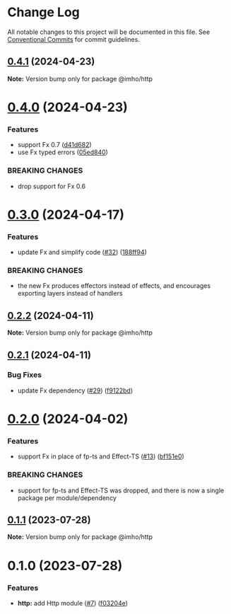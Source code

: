 # Change Log

All notable changes to this project will be documented in this file.
See [Conventional Commits](https://conventionalcommits.org) for commit guidelines.

## [0.4.1](https://github.com/xzhavilla/imho/compare/@imho/http@0.4.0...@imho/http@0.4.1) (2024-04-23)

**Note:** Version bump only for package @imho/http





# [0.4.0](https://github.com/xzhavilla/imho/compare/@imho/http@0.3.0...@imho/http@0.4.0) (2024-04-23)


### Features

* support Fx 0.7 ([d41d682](https://github.com/xzhavilla/imho/commit/d41d6825478b88edbdca9ce0bb28d8539fc45ac2))
* use Fx typed errors ([05ed840](https://github.com/xzhavilla/imho/commit/05ed840d4b554a872900f366feed74dd1fe0e484))


### BREAKING CHANGES

* drop support for Fx 0.6





# [0.3.0](https://github.com/xzhavilla/imho/compare/@imho/http@0.2.2...@imho/http@0.3.0) (2024-04-17)


### Features

* update Fx and simplify code ([#32](https://github.com/xzhavilla/imho/issues/32)) ([188ff94](https://github.com/xzhavilla/imho/commit/188ff94fd351eff643c9a119ce1ba017f8ad3dc5))


### BREAKING CHANGES

* the new Fx produces effectors instead of effects, and encourages exporting layers instead of handlers





## [0.2.2](https://github.com/xzhavilla/imho/compare/@imho/http@0.2.1...@imho/http@0.2.2) (2024-04-11)

**Note:** Version bump only for package @imho/http





## [0.2.1](https://github.com/xzhavilla/imho/compare/@imho/http@0.2.0...@imho/http@0.2.1) (2024-04-11)


### Bug Fixes

* update Fx dependency ([#29](https://github.com/xzhavilla/imho/issues/29)) ([f9122bd](https://github.com/xzhavilla/imho/commit/f9122bd0d179cb2fa84c33612d0704c789b7f4b5))





# [0.2.0](https://github.com/xzhavilla/imho/compare/@imho/http@0.1.1...@imho/http@0.2.0) (2024-04-02)


### Features

* support Fx in place of fp-ts and Effect-TS ([#13](https://github.com/xzhavilla/imho/issues/13)) ([bf151e0](https://github.com/xzhavilla/imho/commit/bf151e0d369a639b921eb9eb98727a6a85609f3d))


### BREAKING CHANGES

* support for fp-ts and Effect-TS was dropped, and there is now a single package per module/dependency





## [0.1.1](https://github.com/xzhavilla/imho/compare/@imho/http@0.1.0...@imho/http@0.1.1) (2023-07-28)

**Note:** Version bump only for package @imho/http





# 0.1.0 (2023-07-28)


### Features

* **http:** add Http module ([#7](https://github.com/xzhavilla/imho/issues/7)) ([f03204e](https://github.com/xzhavilla/imho/commit/f03204ebcbb5c9caf773596803d4b5ff82e9673f))
